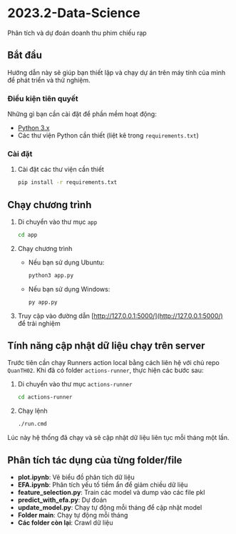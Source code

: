# 2023.2-Data-Science

Phân tích và dự đoán doanh thu phim chiếu rạp

## Bắt đầu

Hướng dẫn này sẽ giúp bạn thiết lập và chạy dự án trên máy tính của mình để phát triển và thử nghiệm.

### Điều kiện tiên quyết

Những gì bạn cần cài đặt để phần mềm hoạt động:

- [Python 3.x](https://www.python.org/)
- Các thư viện Python cần thiết (liệt kê trong `requirements.txt`)

### Cài đặt
1. Cài đặt các thư viện cần thiết

    ```sh
    pip install -r requirements.txt
    ```

## Chạy chương trình

1. Di chuyển vào thư mục `app`

    ```sh
    cd app
    ```

2. Chạy chương trình

    - Nếu bạn sử dụng Ubuntu:

        ```sh
        python3 app.py
        ```

    - Nếu bạn sử dụng Windows:

        ```sh
        py app.py
        ```

3. Truy cập vào đường dẫn [http://127.0.0.1:5000/](http://127.0.0.1:5000/) để trải nghiệm

## Tính năng cập nhật dữ liệu chạy trên server

Trước tiên cần chạy Runners action local bằng cách liên hệ với chủ repo `QuanTH02`. Khi đã có folder `actions-runner`, thực hiện các bước sau:

1. Di chuyển vào thư mục `actions-runner`

    ```sh
    cd actions-runner
    ```

2. Chạy lệnh

    ```sh
    ./run.cmd
    ```

Lúc này hệ thống đã chạy và sẽ cập nhật dữ liệu liên tục mỗi tháng một lần.

## Phân tích tác dụng của từng folder/file

- **plot.ipynb**: Vẽ biểu đồ phân tích dữ liệu
- **EFA.ipynb**: Phân tích yếu tố tiềm ẩn để giảm chiều dữ liệu
- **feature_selection.py**: Train các model và dump vào các file pkl
- **predict_with_efa.py**: Dự đoán
- **update_model.py**: Chạy tự động mỗi tháng để cập nhật model
- **Folder main**: Chạy tự động mỗi tháng
- **Các folder còn lại**: Crawl dữ liệu